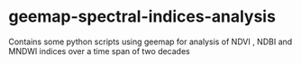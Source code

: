 # geemap-spectral-indices-analysis
Contains some python scripts using geemap for analysis of NDVI , NDBI and MNDWI indices over a time span of two decades
